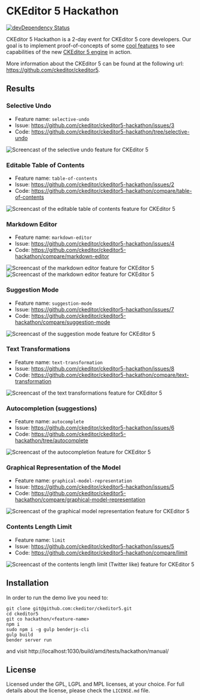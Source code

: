 CKEditor 5 Hackathon
========================================

[![devDependency Status](https://david-dm.org/ckeditor/ckeditor5-hackathon/dev-status.svg)](https://david-dm.org/ckeditor/ckeditor5-hackathon#info=devDependencies)

CKEditor 5 Hackathon is a 2-day event for CKEditor 5 core developers. Our goal is to implement  proof-of-concepts of some [cool features](https://github.com/ckeditor/ckeditor5-hackathon/issues) to see capabilities of the new [CKEditor 5 engine](https://github.com/ckeditor/ckeditor5-hackathon) in action.

More information about the CKEditor 5 can be found at the following url: <https://github.com/ckeditor/ckeditor5>.

## Results

### Selective Undo

* Feature name: `selective-undo`
* Issue: https://github.com/ckeditor/ckeditor5-hackathon/issues/3
* Code: https://github.com/ckeditor/ckeditor5-hackathon/tree/selective-undo

<img src="https://raw.githubusercontent.com/ckeditor/ckeditor5-hackathon/master/media/selective-undo.gif" alt="Screencast of the selective undo feature for CKEditor 5">

### Editable Table of Contents

* Feature name: `table-of-contents`
* Issue: https://github.com/ckeditor/ckeditor5-hackathon/issues/2
* Code: https://github.com/ckeditor/ckeditor5-hackathon/compare/table-of-contents

<img src="https://raw.githubusercontent.com/ckeditor/ckeditor5-hackathon/master/media/table-of-contents.gif" alt="Screencast of the editable table of contents feature for CKEditor 5">

### Markdown Editor

* Feature name: `markdown-editor`
* Issue: https://github.com/ckeditor/ckeditor5-hackathon/issues/4
* Code: https://github.com/ckeditor/ckeditor5-hackathon/compare/markdown-editor

<img src="https://raw.githubusercontent.com/ckeditor/ckeditor5-hackathon/master/media/markdown-editor.gif" alt="Screencast of the markdown editor feature for CKEditor 5">

<img src="https://raw.githubusercontent.com/ckeditor/ckeditor5-hackathon/master/media/markdown-editor-2.gif" alt="Screencast of the markdown editor feature for CKEditor 5">

### Suggestion Mode

* Feature name: `suggestion-mode`
* Issue: https://github.com/ckeditor/ckeditor5-hackathon/issues/7
* Code: https://github.com/ckeditor/ckeditor5-hackathon/compare/suggestion-mode

<img src="https://raw.githubusercontent.com/ckeditor/ckeditor5-hackathon/master/media/suggestion-mode.gif" alt="Screencast of the suggestion mode feature for CKEditor 5">

### Text Transformations

* Feature name: `text-transformation`
* Issue: https://github.com/ckeditor/ckeditor5-hackathon/issues/8
* Code: https://github.com/ckeditor/ckeditor5-hackathon/compare/text-transformation

<img src="https://raw.githubusercontent.com/ckeditor/ckeditor5-hackathon/master/media/text-transformation.gif" alt="Screencast of the text transformations feature for CKEditor 5">

### Autocompletion (suggestions)

* Feature name: `autocomplete`
* Issue: https://github.com/ckeditor/ckeditor5-hackathon/issues/6
* Code: https://github.com/ckeditor/ckeditor5-hackathon/tree/autocomplete

<img src="https://raw.githubusercontent.com/ckeditor/ckeditor5-hackathon/master/media/autocomplete.gif" alt="Screencast of the autocompletion feature for CKEditor 5">

### Graphical Representation of the Model

* Feature name: `graphical-model-representation`
* Issue: https://github.com/ckeditor/ckeditor5-hackathon/issues/5
* Code: https://github.com/ckeditor/ckeditor5-hackathon/compare/graphical-model-representation

<img src="https://raw.githubusercontent.com/ckeditor/ckeditor5-hackathon/master/media/graphical-model-representation.gif" alt="Screencast of the graphical model representation feature for CKEditor 5">

### Contents Length Limit

* Feature name: `limit`
* Issue: https://github.com/ckeditor/ckeditor5-hackathon/issues/5
* Code: https://github.com/ckeditor/ckeditor5-hackathon/compare/limit

<img src="https://raw.githubusercontent.com/ckeditor/ckeditor5-hackathon/master/media/limit.gif" alt="Screencast of the contents length limit (Twitter like) feature for CKEditor 5">

## Installation

In order to run the demo live you need to:

```
git clone git@github.com:ckeditor/ckeditor5.git
cd ckeditor5
git co hackathon/<feature-name>
npm i
sudo npm i -g gulp benderjs-cli
gulp build
bender server run

```

and visit http://localhost:1030/build/amd/tests/hackathon/manual/<feature-name>

## License

Licensed under the GPL, LGPL and MPL licenses, at your choice. For full details about the license, please check the `LICENSE.md` file.
